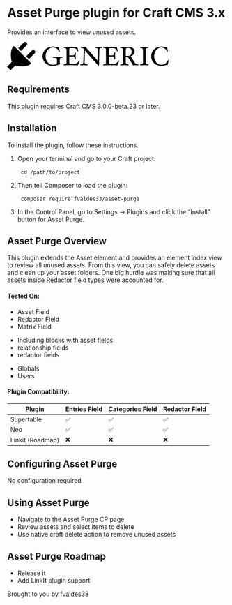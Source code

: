 # Asset Purge plugin for Craft CMS 3.x

Provides an interface to view unused assets.

![Screenshot](resources/img/plugin-logo.png)

## Requirements

This plugin requires Craft CMS 3.0.0-beta.23 or later.

## Installation

To install the plugin, follow these instructions.

1. Open your terminal and go to your Craft project:

        cd /path/to/project

2. Then tell Composer to load the plugin:

        composer require fvaldes33/asset-purge

3. In the Control Panel, go to Settings → Plugins and click the “Install” button for Asset Purge.

## Asset Purge Overview

This plugin extends the Asset element and provides an element index view to review all unused assets. From this view, you can safely delete assets and clean up your asset folders. One big hurdle was making sure that all assets inside Redactor field types were accounted for.

#### Tested On:
* Asset Field
* Redactor Field
* Matrix Field
- Including blocks with asset fields
- relationship fields
- redactor fields
* Globals
* Users

#### Plugin Compatibility:
| Plugin | Entries Field | Categories Field | Redactor Field |
|---|---|---|---|
| Supertable | ✅ | ✅ | ✅ |
| Neo | ✅ | ✅ | ✅ |
| Linkit (Roadmap) | ❌ | ❌ | ❌ |


## Configuring Asset Purge

No configuration required

## Using Asset Purge

* Navigate to the Asset Purge CP page
* Review assets and select items to delete
* Use native craft delete action to remove unused assets

## Asset Purge Roadmap

* Release it
* Add LinkIt plugin support

Brought to you by [fvaldes33](https://github.com/fvaldes33)
